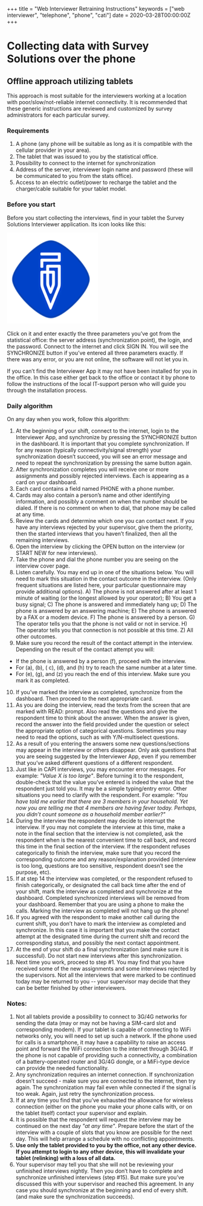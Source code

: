 +++
title = "Web Interviewer Retraining Instructions"
keywords = ["web interviewer", "telephone", "phone", "cati"]
date = 2020-03-28T00:00:00Z
+++


Collecting data with Survey Solutions over the phone
=============================================================

Offline approach utilizing tablets
-----------------------------------------

This approach is most suitable for the interviewers working at a location with poor/slow/not-reliable internet connectivity. It is recommended that these generic instructions are reviewed and customized by survey administrators for each particular survey.

### Requirements

1. A phone (any phone will be suitable as long as it is compatible with the cellular provider in your area).
2. The tablet that was issued to you by the statistical office.
3. Possibility to connect to the internet for synchronization
4. Address of the server, interviewer login name and password (these will be communicated to you from the stats office).
5. Access to an electric outlet/power to recharge the tablet and the charger/cable suitable for your tablet model.

### Before you start

Before you start collecting the interviews, find in your tablet the Survey Solutions Interviewer application. Its icon looks like this: 

<IMG SRC="images/interviewer_icon.png">

Click on it and enter exactly the three parameters you’ve got from the statistical office: the server address (synchronization point), the login, and the password. Connect to the internet and click SIGN IN. You will see the SYNCHRONIZE button if you’ve entered all three parameters exactly. If there was any error, or you are not online, the software will not let you in.

If you can’t find the Interviewer App it may not have been installed for you in the office. In this case either get back to the office or contact it by phone to follow the instructions of the local IT-support person who will guide you through the installation process.

### Daily algorithm

On any day when you work, follow this algorithm:

1. At the beginning of your shift, connect to the internet, login to the Interviewer App, and synchronize by pressing the SYNCHRONIZE button in the dashboard. It is important that you complete synchronization. If for any reason (typically connectivity/signal strength) your synchronization doesn’t succeed, you will see an error message and need to repeat the synchronization by pressing the same button again.
2. After synchronization completes you will receive one or more assignments and possibly rejected interviews. Each is appearing as a card on your dashboard.
3. Each card contains a field named PHONE with a phone number. 
4. Cards may also contain a person’s name and other identifying information, and possibly a comment on when the number should be dialed. If there is no comment on when to dial, that phone may be called at any time.
5. Review the cards and determine which one you can contact next. If you have any interviews rejected by your supervisor, give them the priority, then the started interviews that you haven’t finalized, then all the remaining interviews.
6. Open the interview by clicking the OPEN button on the interview (or START NEW for new interviews).
7. Take the phone and dial the phone number you are seeing on the interview cover page.
8. Listen carefully. You may end up in one of the situations below. You will need to mark this situation in the contact outcome in the interview. (Only frequent situations are listed here, your particular questionnaire may provide additional options).
A) The phone is not answered after at least 1 minute of waiting (or the longest allowed by your operator);
B) You get a busy signal;
C) The phone is answered and immediately hang up;
D) The phone is answered by an answering machine;
E) The phone is answered by a FAX or a modem device.
F) The phone is answered by a person.
G) The operator tells you that the phone is not valid or not in service.
H) The operator tells you that connection is not possible at this time.
Z) All other outcomes.
9. Make sure you record the result of the contact attempt in the interview. Depending on the result of the contact attempt you will:
 
 - If the phone is answered by a person (f), proceed with the interview.
 - For (a), (b), ( c), (d), and (h) try to reach the same number at a later time.
 - For (e), (g), and (z) you reach the end of this interview. Make sure you mark it as completed.

10. If you’ve marked the interview as completed, synchronize from the dashboard. Then proceed to the next appropriate card.
11. As you are doing the interview, read the texts from the screen that are marked with READ: prompt. Also read the questions and give the respondent time to think about the answer. When the answer is given, record the answer into the field provided under the question or select the appropriate option of categorical questions. Sometimes you may need to read the options, such as with Y/N-multiselect questions.
12. As a result of you entering the answers some new questions/sections may appear in the interview or others disappear. Only ask questions that you are seeing suggested by the Interviewer App, even if you remember that you’ve asked different questions of a different respondent.
13. Just like in CAPI interviews, you may encounter error messages. For example: *"Value X is too large"*. Before turning it to the respondent, double-check that the value you’ve entered is indeed the value that the respondent just told you. It may be a simple typing/entry error. Other situations you need to clarify with the respondent. For example: *"You have told me earlier that there are 3 members in your household. Yet now you are telling me that 4 members are having fever today. Perhaps, you didn’t count someone as a household member earlier?"*
14. During the interview the respondent may decide to interrupt the interview. If you may not complete the interview at this time, make a note in the final section that the interview is not completed, ask the respondent when is the nearest convenient time to call back, and record this time in the final section of the interview. If the respondent refuses categorically to finish the interview, make sure that you record the corresponding outcome and any reason/explanation provided (interview is too long, questions are too sensitive, respondent doesn’t see the purpose, etc).
15. If at step 14 the interview was completed, or the respondent refused to finish categorically, or designated the call back time after the end of your shift, mark the interview as completed and synchronize at the dashboard. Completed synchronized interviews will be removed from your dashboard. Remember that you are using a phone to make the calls. Marking the interview as completed will not hang up the phone!
16. If you agreed with the respondent to make another call during the current shift, you don’t have to mark the interview as completed and synchronize. In this case it is important that you make the contact attempt at the designated time during the current shift and record the corresponding status, and possibly the next contact appointment.
17. At the end of your shift do a final synchronization (and make sure it is successful). Do not start new interviews after this synchronization.
18. Next time you work, proceed to step #1. You may find that you have received some of the new assignments and some interviews rejected by the supervisors. Not all the interviews that were marked to be continued today may be returned to you -- your supervisor may decide that they can be better finished by other interviewers.

### Notes: 

1. Not all tablets provide a possibility to connect to 3G/4G networks for sending the data (may or may not be having a SIM-card slot and corresponding modem). If your tablet is capable of connecting to WiFi networks only, you will need to set up such a network. If the phone used for calls is a smartphone, it may have a capability to raise an access point and forward the WiFi connection to the internet through 3G/4G. If the phone is not capable of providing such a connectivity, a combination of a battery-operated router and 3G/4G dongle, or a MiFi-type device can provide the needed functionality.
2. Any synchronization requires an internet connection. If synchronization doesn’t succeed - make sure you are connected to the internet, then try again. The synchronization may fail even while connected if the signal is too weak. Again, just retry the synchronization process.
3. If at any time you find that you’ve exhausted the allowance for wireless connection (either on the phone you make your phone calls with, or on the tablet itself) contact your supervisor and explain.
4. It is possible that the respondent will request the interview may be continued on the next day *"at any time"*. Prepare before the start of the interview with a couple of slots that you know are possible for the next day. This will help arrange a schedule with no conflicting appointments.
5. **Use only the tablet provided to you by the office, not any other device. If you attempt to login to any other device, this will invalidate your tablet (relinking) with a loss of all data.**
6. Your supervisor may tell you that she will not be reviewing your unfinished interviews nightly. Then you don’t have to complete and synchronize unfinished interviews (step #15). But make sure you’ve discussed this with your supervisor and reached this agreement. In any case you should synchronize at the beginning and end of every shift. (and make sure the synchronization succeeds).
